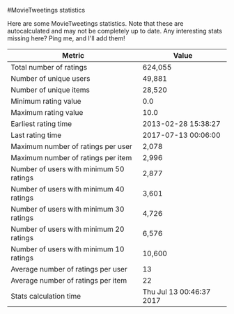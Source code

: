 #MovieTweetings statistics

Here are some MovieTweetings statistics. Note that these are autocalculated and may not be completely up to date. Any interesting stats missing here? Ping me, and I'll add them!

Metric | Value
--- | ---
Total number of ratings                 | 624,055
Number of unique users                  | 49,881
Number of unique items                  | 28,520
Minimum rating value                    | 0.0
Maximum rating value                    | 10.0
Earliest rating time                    | 2013-02-28 15:38:27
Last rating time                        | 2017-07-13 00:06:00
Maximum number of ratings per user      | 2,078
Maximum number of ratings per item      | 2,996
Number of users with minimum 50 ratings | 2,877
Number of users with minimum 40 ratings | 3,601
Number of users with minimum 30 ratings | 4,726
Number of users with minimum 20 ratings | 6,576
Number of users with minimum 10 ratings | 10,600
Average number of ratings per user      | 13
Average number of ratings per item      | 22
Stats calculation time                  | Thu Jul 13 00:46:37 2017

